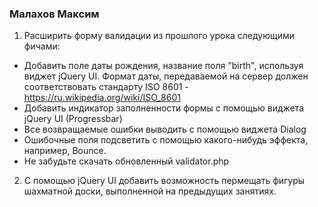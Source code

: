 ### Малахов Максим
1. Расширить форму валидации из прошлого урока следующими фичами:
* Добавить поле даты рождения, название поля "birth", используя виджет jQuery UI. Формат даты, передаваемой на сервер должен соответствовать стандарту ISO 8601 - https://ru.wikipedia.org/wiki/ISO_8601
* Добавить индикатор заполненности формы с помощью виджета jQuery UI (Progressbar)
*	Все возвращаемые ошибки выводить с помощью виджета Dialog
*	Ошибочные поля подсветить с помощью какого-нибудь эффекта, например, Bounce.
* Не забудьте скачать обновленный validator.php
2. C помощью jQuery UI добавить возможность пермещать фигуры шахматной доски, выполненной на предыдущих занятиях.
